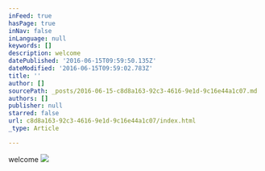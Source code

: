 ```yaml
---
inFeed: true
hasPage: true
inNav: false
inLanguage: null
keywords: []
description: welcome
datePublished: '2016-06-15T09:59:50.135Z'
dateModified: '2016-06-15T09:59:02.783Z'
title: ''
author: []
sourcePath: _posts/2016-06-15-c8d8a163-92c3-4616-9e1d-9c16e44a1c07.md
authors: []
publisher: null
starred: false
url: c8d8a163-92c3-4616-9e1d-9c16e44a1c07/index.html
_type: Article

---
```

welcome
![](https://the-grid-user-content.s3-us-west-2.amazonaws.com/a5b79720-5083-4cd0-b724-4d04f52240ef.jpg)